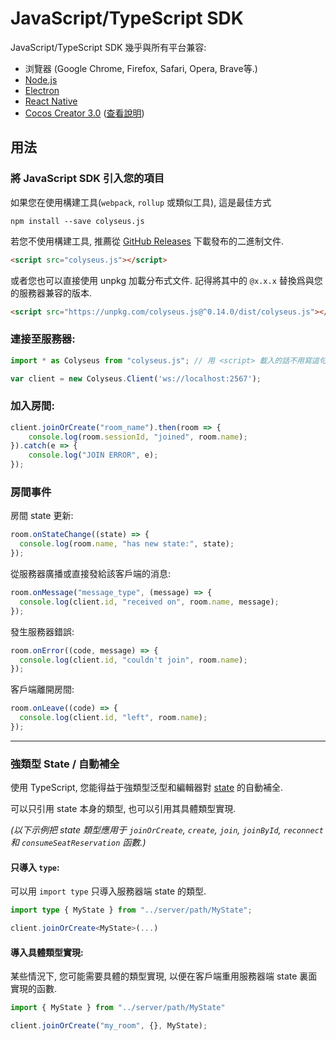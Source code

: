 # JavaScript/TypeScript SDK

JavaScript/TypeScript SDK 幾乎與所有平台兼容:

- 浏覽器 (Google Chrome, Firefox, Safari, Opera, Brave等.)
- [Node.js](https://nodejs.org/)
- [Electron](https://github.com/electron/electron)
- [React Native](https://github.com/facebook/react-native)
- [Cocos Creator 3.0](https://cocos.com/creator) ([查看說明](/getting-started/cocos-creator))

## 用法

### 將 JavaScript SDK 引入您的項目

如果您在使用構建工具(`webpack`, `rollup` 或類似工具), 這是最佳方式

```
npm install --save colyseus.js
```

若您不使用構建工具, 推薦從 [GitHub Releases](https://github.com/colyseus/colyseus.js/releases) 下載發布的二進制文件.

```html
<script src="colyseus.js"></script>
```

或者您也可以直接使用 unpkg 加載分布式文件. 記得將其中的 `@x.x.x` 替換爲與您的服務器兼容的版本.

```html
<script src="https://unpkg.com/colyseus.js@^0.14.0/dist/colyseus.js"></script>
```

### 連接至服務器:

```ts
import * as Colyseus from "colyseus.js"; // 用 <script> 載入的話不用寫這句.

var client = new Colyseus.Client('ws://localhost:2567');
```

### 加入房間:

```ts
client.joinOrCreate("room_name").then(room => {
    console.log(room.sessionId, "joined", room.name);
}).catch(e => {
    console.log("JOIN ERROR", e);
});
```

### 房間事件

房間 state 更新:

```ts
room.onStateChange((state) => {
  console.log(room.name, "has new state:", state);
});
```

從服務器廣播或直接發給該客戶端的消息:

```ts
room.onMessage("message_type", (message) => {
  console.log(client.id, "received on", room.name, message);
});
```

發生服務器錯誤:

```ts
room.onError((code, message) => {
  console.log(client.id, "couldn't join", room.name);
});
```

客戶端離開房間:

```ts
room.onLeave((code) => {
  console.log(client.id, "left", room.name);
});
```

---

### 強類型 State / 自動補全

使用 TypeScript, 您能得益于強類型泛型和編輯器對 [state](/colyseus/state/schema/) 的自動補全.

可以只引用 state 本身的類型, 也可以引用其具體類型實現.

_(以下示例把 state 類型應用于 `joinOrCreate`, `create`, `join`, `joinById`, `reconnect` 和 `consumeSeatReservation` 函數.)_

#### 只導入 `type`:

可以用 `import type` 只導入服務器端 state 的類型.

```ts
import type { MyState } from "../server/path/MyState";

client.joinOrCreate<MyState>(...)
```

#### 導入具體類型實現:

某些情況下, 您可能需要具體的類型實現, 以便在客戶端重用服務器端 state 裏面實現的函數.

```ts
import { MyState } from "../server/path/MyState"

client.joinOrCreate("my_room", {}, MyState);
```